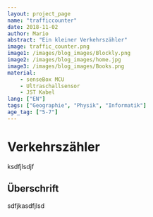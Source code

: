 ```yaml
---
layout: project_page
name: "trafficcounter"
date: 2018-11-02
author: Mario
abstract: "Ein kleiner Verkehrszähler"
image: traffic_counter.png
image1: /images/blog_images/Blockly.png
image2: /images/blog_images/home.jpg
image3: /images/blog_images/Books.png
material:
    - senseBox MCU
    - Ultraschallsensor
    - JST Kabel
lang: ["EN"]
tags: ["Geographie", "Physik", "Informatik"]
age_tag: ["5-7"]    
---
```

Verkehrszähler
============
ksdfjlsdjf

## Überschrift

sdfjkasdfjlsd
